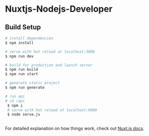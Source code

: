 # Nuxtjs-Nodejs-Developer


## Build Setup

```bash
# install dependencies
$ npm install

# serve with hot reload at localhost:3000
$ npm run dev

# build for production and launch server
$ npm run build
$ npm run start

# generate static project
$ npm run generate

# run api 
# cd /api
 $ npm i
 # serve with hot reload at localhost:9000
 $ node serve.js
 
```
For detailed explanation on how things work, check out [Nuxt.js docs](https://nuxtjs.org).
